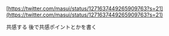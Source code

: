 
[https://twitter.com/masui/status/1271637449265909763?s=21](https://twitter.com/masui/status/1271637449265909763?s=21)

共感する
後で共感ポイントとかを書く
